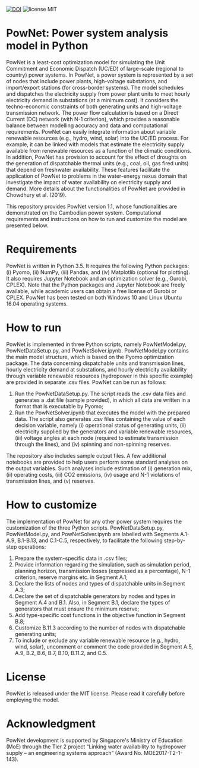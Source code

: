 [![DOI](https://zenodo.org/badge/211224999.svg)](https://zenodo.org/badge/latestdoi/211224999) ![license MIT](https://img.shields.io/github/license/kamal0013/PowNet) 
# PowNet: Power system analysis model in Python
PowNet is a least-cost optimization model for simulating the Unit Commitment and Economic Dispatch (UC/ED) of large-scale (regional to country) power systems. In PowNet, a power system is represented by a set of nodes that include power plants, high-voltage substations, and import/export stations (for cross-border systems). The model schedules and dispatches the electricity supply from power plant units to meet hourly electricity demand in substations (at a minimum cost). It considers the techno-economic constraints of both generating units and high-voltage transmission network. The power flow calculation is based on a Direct Current (DC) network (with N-1 criterion), which provides a reasonable balance between modelling accuracy and data and computational requirements. PowNet can easily integrate information about variable renewable resources (e.g., hydro, wind, solar) into the UC/ED process. For example, it can be linked with models that estimate the electricity supply available from renewable resources as a function of the climatic conditions. In addition, PowNet has provision to account for the effect of droughts on the generation of dispatchable thermal units (e.g., coal, oil, gas fired units) that depend on freshwater availability. These features facilitate the application of PowNet to problems in the water-energy nexus domain that investigate the impact of water availability on electricity supply and demand. More details about the functionalities of PowNet are provided in Chowdhury et al. (2019).

This repository provides PowNet version 1.1, whose functionalities are demonstrated on the Cambodian power system. Computational requirements and instructions on how to run and customize the model are presented below.

# Requirements
PowNet is written in Python 3.5. It requires the following Python packages: (i) Pyomo, (ii) NumPy, (iii) Pandas, and (iv) Matplotlib (optional for plotting). It also requires Jupyter Notebook and an optimization solver (e.g., Gurobi, CPLEX). Note that the Python packages and Jupyter Notebook are freely available, while academic users can obtain a free license of Gurobi or CPLEX. PowNet has been tested on both Windows 10 and Linux Ubuntu 16.04 operating systems.

# How to run
PowNet is implemented in three Python scripts, namely PowNetModel.py, PowNetDataSetup.py, and PowNetSolver.ipynb. PowNetModel.py contains the main model structure, which is based on the Pyomo optimization package. The data concerning dispatchable units and transmission lines, hourly electricity demand at substations, and hourly electricity availability through variable renewable resources (hydropower in this specific example) are provided in separate .csv files. PowNet can be run as follows:

1.	Run the PowNetDataSetup.py. The script reads the .csv data files and generates a .dat file (sample provided), in which all data are written in a format that is executable by Pyomo;
2.	Run the PowNetSolver.ipynb that executes the model with the prepared data. The script also generates .csv files containing the value of each decision variable, namely (i) operational status of generating units, (ii) electricity supplied by the generators and variable renewable resources, (iii) voltage angles at each node (required to estimate transmission through the lines), and (iv) spinning and non-spinning reserves.

The repository also includes sample output files. A few additional notebooks are provided to help users perform some standard analyses on the output variables. Such analyses include estimation of (i) generation mix, (ii) operating costs, (iii) CO2 emissions, (iv) usage and N-1 violations of transmission lines, and (v) reserves.

# How to customize
The implementation of PowNet for any other power system requires the customization of the three Python scripts. PowNetDataSetup.py, PowNetModel.py, and PowNetSolver.ipynb are labelled with Segments A.1-A.9, B.1-B.13, and C.1-C.5, respectively, to facilitate the following step-by-step operations:

1.	Prepare the system-specific data in .csv files;
2.	Provide information regarding the simulation, such as simulation period, planning horizon, transmission losses (expressed as a percentage), N-1 criterion, reserve margins etc. in Segment A.1;
3.	Declare the lists of nodes and types of dispatchable units in Segment A.3;
4.	Declare the set of dispatchable generators by nodes and types in Segment A.4 and B.1. Also, in Segment B.1, declare the types of generators that must ensure the minimum reserve;
5.	Add type-specific cost functions in the objective function in Segment B.8; 
6.	Customize B.11.3 according to the number of nodes with dispatchable generating units;
7.	To include or exclude any variable renewable resource (e.g., hydro, wind, solar), uncomment or comment the code provided in Segment A.5, A.9, B.2, B.6, B.7, B.10, B.11.2, and C.5.

# License
PowNet is released under the MIT license. Please read it carefully before employing the model.

# Acknowledgment
PowNet development is supported by Singapore's Ministry of Education (MoE) through the Tier 2 project “Linking water availability to hydropower supply – an engineering systems approach” (Award No. MOE2017-T2-1-143).


